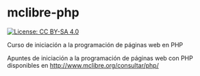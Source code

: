 # mclibre-php

[![License: CC BY-SA 4.0](https://img.shields.io/badge/License-CC%20BY--SA%204.0-lightgrey.svg)](https://creativecommons.org/licenses/by-sa/4.0/deed.es_ES)

Curso de iniciación a la programación de páginas web en PHP

Apuntes de iniciación a la programación de páginas web con PHP
disponibles en http://www.mclibre.org/consultar/php/
